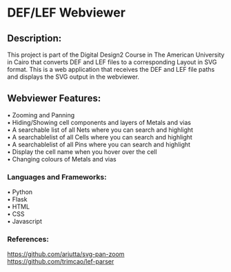 # DEF/LEF Webviewer

## Description:<br/>
This project is part of the Digital Design2 Course in The American University in Cairo that converts DEF and LEF files to a corresponding Layout in SVG format.
This is a web application that receives the DEF and LEF file paths and displays the SVG output in the webviewer. 

## Webviewer Features: <br/>
• Zooming and Panning<br/>
• Hiding/Showing cell components and layers of Metals and vias<br/>
• A searchable list of all Nets where you can search and highlight<br/>
• A searchablelist of all Cells where you can search and highlight <br/>
• A searchablelist of all Pins where you can search and highlight<br/>
• Display the cell name when you hover over the cell<br/>
• Changing colours of Metals and vias<br/>

### Languages and Frameworks:<br/>
• Python<br/>
• Flask<br/>
• HTML<br/>
• CSS<br/>
• Javascript<br/>

### References:<br/>
https://github.com/ariutta/svg-pan-zoom<br/>
https://github.com/trimcao/lef-parser

